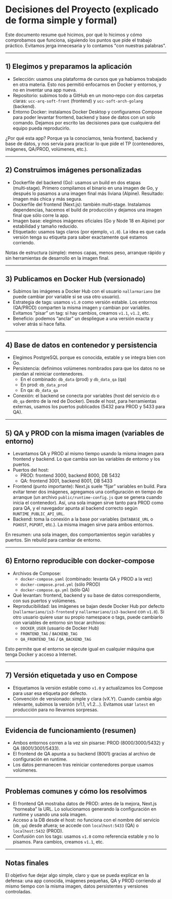 # Decisiones del Proyecto (explicado de forma simple y formal)

Este documento resume qué hicimos, por qué lo hicimos y cómo comprobamos que funciona, siguiendo los puntos que pide el trabajo práctico. Evitamos jerga innecesaria y lo contamos "con nuestras palabras".

---
## 1) Elegimos y preparamos la aplicación
- Selección: usamos una plataforma de cursos que ya habíamos trabajado en otra materia. Esto nos permitió enfocarnos en Docker y entornos, y no en inventar una app nueva.
- Repositorio: subimos todo a GitHub en un mono‑repo con dos carpetas claras: `ucc-arq-soft-front` (frontend) y `ucc-soft-arch-golang` (backend).
- Entorno Docker: instalamos Docker Desktop y configuramos Compose para poder levantar frontend, backend y base de datos con un solo comando. Dejamos por escrito las decisiones para que cualquiera del equipo pueda reproducirlo.

¿Por qué esta app? Porque ya la conocíamos, tenía frontend, backend y base de datos, y nos servía para practicar lo que pide el TP (contenedores, imágenes, QA/PROD, volúmenes, etc.).

---
## 2) Construimos imágenes personalizadas
- Dockerfile del backend (Go): usamos un build en dos etapas (multi‑stage). Primero compilamos el binario en una imagen de Go, y después lo pasamos a una imagen final más liviana (Alpine). Resultado: imagen más chica y más segura.
- Dockerfile del frontend (Next.js): también multi‑stage. Instalamos dependencias, hacemos el build de producción y dejamos una imagen final que sólo corre la app.
- Imagen base: elegimos imágenes oficiales (Go y Node 18 en Alpine) por estabilidad y tamaño reducido.
- Etiquetado: usamos tags claros (por ejemplo, `v1.0`). La idea es que cada versión tenga su etiqueta para saber exactamente qué estamos corriendo.

Notas de estructura (simple): menos capas, menos peso, arranque rápido y sin herramientas de desarrollo en la imagen final.

---
## 3) Publicamos en Docker Hub (versionado)
- Subimos las imágenes a Docker Hub con el usuario `nallarmariano` (se puede cambiar por variable si se usa otro usuario).
- Estrategia de tags: usamos `v1.0` como versión estable. Los entornos (QA/PROD) comparten la misma imagen y cambian por variables. Evitamos “pisar” un tag: si hay cambios, creamos `v1.1`, `v1.2`, etc.
- Beneficio: podemos “anclar” un despliegue a una versión exacta y volver atrás si hace falta.

---
## 4) Base de datos en contenedor y persistencia
- Elegimos PostgreSQL porque es conocida, estable y se integra bien con Go.
- Persistencia: definimos volúmenes nombrados para que los datos no se pierdan al reiniciar contenedores.
  - En el combinado: `db_data` (prod) y `db_data_qa` (qa)
  - En prod: `db_data_prod`
  - En qa: `db_data_qa`
- Conexión: el backend se conecta por variables (host del servicio `db` o `db_qa` dentro de la red de Docker). Desde el host, para herramientas externas, usamos los puertos publicados (5432 para PROD y 5433 para QA).

---
## 5) QA y PROD con la misma imagen (variables de entorno)
- Levantamos QA y PROD al mismo tiempo usando la misma imagen para frontend y backend. Lo que cambia son las variables de entorno y los puertos.
- Puertos del host:
  - PROD: frontend 3000, backend 8000, DB 5432
  - QA: frontend 3001, backend 8001, DB 5433
- Frontend (punto importante): Next.js suele “fijar” variables en build. Para evitar tener dos imágenes, agregamos una configuración en tiempo de arranque (un archivo `public/runtime-config.js` que se genera cuando inicia el contenedor). Así, una sola imagen sirve tanto para PROD como para QA, y el navegador apunta al backend correcto según `RUNTIME_PUBLIC_API_URL`.
- Backend: toma la conexión a la base por variables (`DATABASE_URL` o `PGHOST`, `PGPORT`, etc.). La misma imagen sirve para ambos entornos.

En resumen: una sola imagen, dos comportamientos según variables y puertos. Sin rebuild para cambiar de entorno.

---
## 6) Entorno reproducible con docker-compose
- Archivos de Compose:
  - `docker-compose.yaml` (combinado: levanta QA y PROD a la vez)
  - `docker-compose.prod.yml` (sólo PROD)
  - `docker-compose.qa.yml` (sólo QA)
- Qué levantan: frontend, backend y su base de datos correspondiente, con sus puertos y volúmenes.
- Reproducibilidad: las imágenes se bajan desde Docker Hub por defecto (`nallarmariano/is3-frontend` y `nallarmariano/is3-backend` con `v1.0`). Si otro usuario quiere usar su propio namespace o tags, puede cambiarlo con variables de entorno sin tocar archivos:
  - `DOCKER_USER` (usuario de Docker Hub)
  - `FRONTEND_TAG` / `BACKEND_TAG`
  - `QA_FRONTEND_TAG` / `QA_BACKEND_TAG`

Esto permite que el entorno se ejecute igual en cualquier máquina que tenga Docker y acceso a Internet.

---
## 7) Versión etiquetada y uso en Compose
- Etiquetamos la versión estable como `v1.0` y actualizamos los Compose para usar esa etiqueta por defecto.
- Convención de versionado: simple y clara (vX.Y). Cuando cambia algo relevante, subimos la versión (v1.1, v1.2…). Evitamos usar `latest` en producción para no llevarnos sorpresas.

---
## Evidencia de funcionamiento (resumen)
- Ambos entornos corren a la vez sin pisarse: PROD (8000/3000/5432) y QA (8001/3001/5433).
- El frontend de QA apunta a su backend (8001) gracias al archivo de configuración en runtime.
- Los datos permanecen tras reiniciar contenedores porque usamos volúmenes.

---
## Problemas comunes y cómo los resolvimos
- El frontend QA mostraba datos de PROD: antes de la mejora, Next.js “horneaba” la URL. Lo solucionamos generando la configuración en runtime y usando una sola imagen.
- Acceso a la DB desde el host: no funciona con el nombre del servicio (`db_qa`) desde afuera; se accede con `localhost:5433` (QA) o `localhost:5432` (PROD).
- Confusión con los tags: usamos `v1.0` como referencia estable y no lo pisamos. Para cambios, creamos `v1.1`, etc.

---
## Notas finales
El objetivo fue dejar algo simple, claro y que se pueda explicar en la defensa: una app conocida, imágenes pequeñas, QA y PROD corriendo al mismo tiempo con la misma imagen, datos persistentes y versiones controladas.
